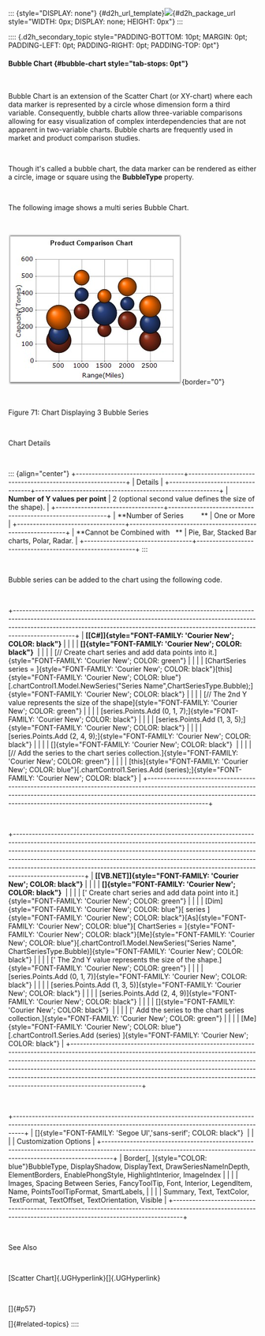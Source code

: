 ::: {style="DISPLAY: none"}
[](ms-xhelp:///?Id=d2h_url_template){#d2h_url_template}![](!package_url!){#d2h_package_url style="WIDTH: 0px; DISPLAY: none; HEIGHT: 0px"}
:::

:::: {.d2h_secondary_topic style="PADDING-BOTTOM: 10pt; MARGIN: 0pt; PADDING-LEFT: 0pt; PADDING-RIGHT: 0pt; PADDING-TOP: 0pt"}
#### Bubble Chart {#bubble-chart style="tab-stops: 0pt"}

 

Bubble Chart is an extension of the Scatter Chart (or XY-chart) where each data marker is represented by a circle whose dimension form a third variable. Consequently, bubble charts allow three-variable comparisons allowing for easy visualization of complex interdependencies that are not apparent in two-variable charts. Bubble charts are frequently used in market and product comparison studies.

 

Though it\'s called a bubble chart, the data marker can be rendered as either a circle, image or square using the **BubbleType** property.

 

The following image shows a multi series Bubble Chart.

 

![](ImagesExt/image84_73.jpg){border="0"}

 

Figure 71: Chart Displaying 3 Bubble Series

 

Chart Details

 

::: {align="center"}
+----------------------------------+----------------------------------------------------------+
| Details                                                                                     |
+----------------------------------+----------------------------------------------------------+
| **Number of Y values per point** | 2 (optional second value defines the size of the shape). |
+----------------------------------+----------------------------------------------------------+
| **Number of Series         **    | One or More                                              |
+----------------------------------+----------------------------------------------------------+
| **Cannot be Combined with   **   | Pie, Bar, Stacked Bar charts, Polar, Radar.              |
+----------------------------------+----------------------------------------------------------+
:::

 

Bubble series can be added to the chart using the following code.

 

+-------------------------------------------------------------------------------------------------------------------------------------------------------------------------------------------------------------------------------------------------------------+
| **[\[C#\]]{style="FONT-FAMILY: 'Courier New'; COLOR: black"}**                                                                                                                                                                                              |
|                                                                                                                                                                                                                                                             |
| **[]{style="FONT-FAMILY: 'Courier New'; COLOR: black"}**                                                                                                                                                                                                    |
|                                                                                                                                                                                                                                                             |
| [// Create chart series and add data points into it.]{style="FONT-FAMILY: 'Courier New'; COLOR: green"}                                                                                                                                                     |
|                                                                                                                                                                                                                                                             |
| [ChartSeries series = ]{style="FONT-FAMILY: 'Courier New'; COLOR: black"}[this]{style="FONT-FAMILY: 'Courier New'; COLOR: blue"}[.chartControl1.Model.NewSeries(\"Series Name\",ChartSeriesType.Bubble);]{style="FONT-FAMILY: 'Courier New'; COLOR: black"} |
|                                                                                                                                                                                                                                                             |
| [// The 2nd Y value represents the size of the shape]{style="FONT-FAMILY: 'Courier New'; COLOR: green"}                                                                                                                                                     |
|                                                                                                                                                                                                                                                             |
| [series.Points.Add (0, 1, 7);]{style="FONT-FAMILY: 'Courier New'; COLOR: black"}                                                                                                                                                                            |
|                                                                                                                                                                                                                                                             |
| [series.Points.Add (1, 3, 5);]{style="FONT-FAMILY: 'Courier New'; COLOR: black"}                                                                                                                                                                            |
|                                                                                                                                                                                                                                                             |
| [series.Points.Add (2, 4, 9);]{style="FONT-FAMILY: 'Courier New'; COLOR: black"}                                                                                                                                                                            |
|                                                                                                                                                                                                                                                             |
| []{style="FONT-FAMILY: 'Courier New'; COLOR: black"}                                                                                                                                                                                                        |
|                                                                                                                                                                                                                                                             |
| [// Add the series to the chart series collection.]{style="FONT-FAMILY: 'Courier New'; COLOR: green"}                                                                                                                                                       |
|                                                                                                                                                                                                                                                             |
| [this]{style="FONT-FAMILY: 'Courier New'; COLOR: blue"}[.chartControl1.Series.Add (series);]{style="FONT-FAMILY: 'Courier New'; COLOR: black"}                                                                                                              |
+-------------------------------------------------------------------------------------------------------------------------------------------------------------------------------------------------------------------------------------------------------------+

 

+----------------------------------------------------------------------------------------------------------------------------------------------------------------------------------------------------------------------------------------------------------------------------------------------------------------------------------------------------------------------------------------------------------------------------+
| **[\[VB.NET\]]{style="FONT-FAMILY: 'Courier New'; COLOR: black"}**                                                                                                                                                                                                                                                                                                                                                         |
|                                                                                                                                                                                                                                                                                                                                                                                                                            |
| **[]{style="FONT-FAMILY: 'Courier New'; COLOR: black"}**                                                                                                                                                                                                                                                                                                                                                                   |
|                                                                                                                                                                                                                                                                                                                                                                                                                            |
| [\' Create chart series and add data point into it.]{style="FONT-FAMILY: 'Courier New'; COLOR: green"}                                                                                                                                                                                                                                                                                                                     |
|                                                                                                                                                                                                                                                                                                                                                                                                                            |
| [Dim]{style="FONT-FAMILY: 'Courier New'; COLOR: blue"}[ series ]{style="FONT-FAMILY: 'Courier New'; COLOR: black"}[As]{style="FONT-FAMILY: 'Courier New'; COLOR: blue"}[ ChartSeries = ]{style="FONT-FAMILY: 'Courier New'; COLOR: black"}[Me]{style="FONT-FAMILY: 'Courier New'; COLOR: blue"}[.chartControl1.Model.NewSeries(\"Series Name\", ChartSeriesType.Bubble)]{style="FONT-FAMILY: 'Courier New'; COLOR: black"} |
|                                                                                                                                                                                                                                                                                                                                                                                                                            |
| [\' The 2nd Y value represents the size of the shape.]{style="FONT-FAMILY: 'Courier New'; COLOR: green"}                                                                                                                                                                                                                                                                                                                   |
|                                                                                                                                                                                                                                                                                                                                                                                                                            |
| [series.Points.Add (0, 1, 7)]{style="FONT-FAMILY: 'Courier New'; COLOR: black"}                                                                                                                                                                                                                                                                                                                                            |
|                                                                                                                                                                                                                                                                                                                                                                                                                            |
| [series.Points.Add (1, 3, 5)]{style="FONT-FAMILY: 'Courier New'; COLOR: black"}                                                                                                                                                                                                                                                                                                                                            |
|                                                                                                                                                                                                                                                                                                                                                                                                                            |
| [series.Points.Add (2, 4, 9)]{style="FONT-FAMILY: 'Courier New'; COLOR: black"}                                                                                                                                                                                                                                                                                                                                            |
|                                                                                                                                                                                                                                                                                                                                                                                                                            |
| []{style="FONT-FAMILY: 'Courier New'; COLOR: black"}                                                                                                                                                                                                                                                                                                                                                                       |
|                                                                                                                                                                                                                                                                                                                                                                                                                            |
| [\' Add the series to the chart series collection.]{style="FONT-FAMILY: 'Courier New'; COLOR: green"}                                                                                                                                                                                                                                                                                                                      |
|                                                                                                                                                                                                                                                                                                                                                                                                                            |
| [Me]{style="FONT-FAMILY: 'Courier New'; COLOR: blue"}[.chartControl1.Series.Add (series) ]{style="FONT-FAMILY: 'Courier New'; COLOR: black"}                                                                                                                                                                                                                                                                               |
+----------------------------------------------------------------------------------------------------------------------------------------------------------------------------------------------------------------------------------------------------------------------------------------------------------------------------------------------------------------------------------------------------------------------------+

 

+---------------------------------------------------------------------------------------------------------------------------------------------------------------+
| []{style="FONT-FAMILY: 'Segoe UI','sans-serif'; COLOR: black"}                                                                                                |
|                                                                                                                                                               |
| Customization Options                                                                                                                                         |
+---------------------------------------------------------------------------------------------------------------------------------------------------------------+
| Border[, ]{style="COLOR: blue"}BubbleType, DisplayShadow, DisplayText, DrawSeriesNameInDepth, ElementBorders, EnablePhongStyle, HighlightInterior, ImageIndex |
|                                                                                                                                                               |
| Images, Spacing Between Series, FancyToolTip, Font, Interior, LegendItem, Name, PointsToolTipFormat, SmartLabels,                                             |
|                                                                                                                                                               |
| Summary, Text, TextColor, TextFormat, TextOffset, TextOrientation, Visible                                                                                    |
+---------------------------------------------------------------------------------------------------------------------------------------------------------------+

 

See Also

 

[Scatter Chart]{.UGHyperlink}[]{.UGHyperlink}

 

[]{#p57} 

[]{#related-topics}
::::
